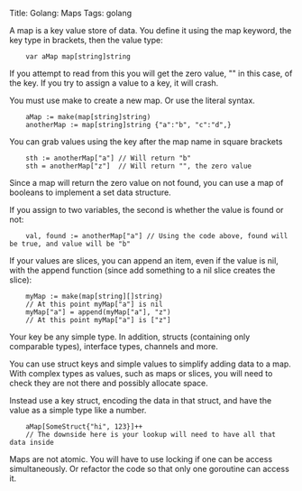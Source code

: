 Title: Golang: Maps
Tags: golang

A map is a key value store of data. You define it using the map keyword, the key type in brackets, then the value type:

		var aMap map[string]string

If you attempt to read from this you will get the zero value, "" in this case, of the key. If you try to assign a value to a key, it will crash.

You must use make to create a new map. Or use the literal syntax.

		aMap := make(map[string]string)
		anotherMap := map[string]string {"a":"b", "c":"d",}

You can grab values using the key after the map name in square brackets

		sth := anotherMap["a"] // Will return "b"
		sth = anotherMap["z"]  // Will return "", the zero value

Since a map will return the zero value on not found, you can use a map of booleans to implement a set data structure.

If you assign to two variables, the second is whether the value is found or not:

		val, found := anotherMap["a"] // Using the code above, found will be true, and value will be "b"

If your values are slices, you can append an item, even if the value is nil, with the append function (since add something to a nil slice creates the slice):

		myMap := make(map[string][]string)
		// At this point myMap["a"] is nil
		myMap["a"] = append(myMap["a"], "z")
		// At this point myMap["a"] is ["z"]

Your key be any simple type. In addition, structs (containing only comparable types), interface types, channels and more.

You can use struct keys and simple values to simplify adding data to a map. With complex types as values, such as maps or slices, you will need to check they are not there and possibly allocate space. 

Instead use a key struct, encoding the data in that struct, and have the value as a simple type like a number.

		aMap[SomeStruct{"hi", 123}]++
		// The downside here is your lookup will need to have all that data inside

Maps are not atomic. You will have to use locking if one can be access simultaneously. Or refactor the code so that only one goroutine can access it.
